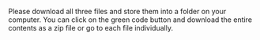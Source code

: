 Please download all three files and store them into a folder on your computer.
You can click on the green code button and download the entire contents as a zip file or go to each file individually.
